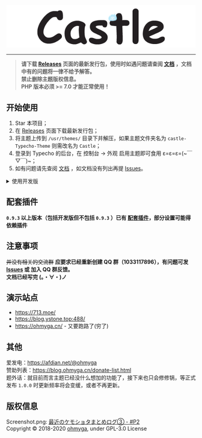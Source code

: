 <p align="center">
  <img src="docs/static/img/banner.png">
</p>

---

> **请下载 [Releases](https://github.com/ohmyga233/castle-Typecho-Theme/releases) 页面的最新发行包，使用时如遇问题请查阅 [文档](https://castle.baka.show/) ，文档中有的问题将一律不给予解答。**
<br>**禁止删除主题版权信息。**
<br>**PHP 版本必须 >= 7.0 才能正常使用！**

## 开始使用
1. Star 本项目；
2. 在 [Releases](https://github.com/ohmyga233/castle-Typecho-Theme/releases) 页面下载最新发行包；
3. 将主题上传到 `/usr/themes/` 目录下并解压，如果主题文件夹名为 `castle-Typecho-Theme` 则需改名为 `Castle`；
4. 登录到 Typecho 的后台，在 控制台 -> 外观 启用主题即可食用 ε=ε=ε=(\~￣▽￣)\~；
5. 如有问题请先查阅 [文档](https://castle.baka.show/) ，如文档没有列出再提 [Issues](https://github.com/ohmyga233/castle-Typecho-Theme/issues)。

<details><summary>使用开发版</summary><br>

直接下载仓库，或者使用 git 命令行进行克隆
```git
$ git clone https://github.com/ohmyga233/castle-Typecho-Theme
```

> 开发版为实时打包上传版本，不推荐使用，因为可能会存在一些不稳定因素。<br>
如果你在使用开发版时出现任何问题请在 [issues](https://github.com/ohmyga233/castle-Typecho-Theme/issues) 提出。<br>

</details>

## 配套插件
**`0.9.3` 以上版本（包括开发版但不包括 `0.9.3` ）已有 [配套插件](https://github.com/ohmyga233/Castle-Plugin/)，部分设置可能得依赖插件**

## 注意事项
~~并没有相关的交流群~~ **应要求已经重新创建 QQ 群（1033117896），有问题可发 [Issues](https://github.com/ohmyga233/castle-Typecho-Theme/issues) 或 加入 QQ 群反馈。**<br>
**文档已经写完 (。・∀・)ノ**

## 演示站点
- https://713.moe/<br>
- https://blog.ystone.top:488/<br>
- https://ohmyga.cn/ - 又要跑路了(穷了)

## 其他
爱发电：https://afdian.net/@ohmyga<br>
赞助列表：https://blog.ohmyga.cn/donate-list.html<br>
题外话：就目前而言主题已经没什么想加的功能了，接下来也只会修修锅，等正式发布 `1.0.0` 时更新频率将会变缓，或者不再更新。

## 版权信息
Screenshot.png: [最近のケモショタまとめログ③ - #P2](https://www.pixiv.net/artworks/66074820?p=2)<br>
Copyright &copy; 2018-2020 [ohmyga](https://github.com/ohmyga233), under GPL-3.0 License
